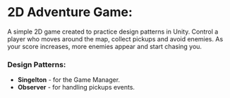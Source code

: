 # 2D Adventure Game:
A simple 2D game created to practice design patterns in Unity.
Control a player who moves around the map, collect pickups and avoid enemies.
As your score increases, more enemies appear and start chasing you.


### Design Patterns:
- **Singelton** - for the Game Manager.
- **Observer** - for handling pickups events.
